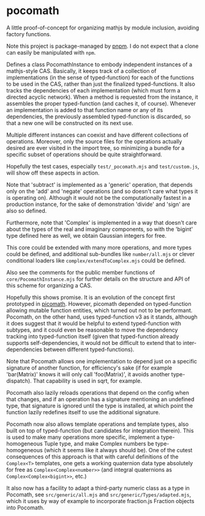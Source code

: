# pocomath

A little proof-of-concept for organizing mathjs by module inclusion, avoiding factory functions.

Note this project is package-managed by [pnpm](https://pnpm.io/). I do not expect that a clone can easily be manipulated with `npm`.

Defines a class PocomathInstance to embody independent instances of a mathjs-style CAS. Basically, it keeps track of a collection of implementations (in the sense of typed-function) for each of the functions to be used in the CAS, rather than just the finalized typed-functions. It also tracks the dependencies of each implementation (which must form a directed acyclic network). When a method is requested from the instance, it assembles the proper typed-function (and caches it, of course). Whenever an implementation is added to that function name or any of its dependencies, the previously assembled typed-function is discarded, so that a new one will be constructed on its next use.

Multiple different instances can coexist and have different collections of operations. Moreover, only the source files for the operations actually desired are ever visited in the import tree, so minimizing a bundle for a specific subset of operations should be quite straightforward.

Hopefully the test cases, especially `test/_pocomath.mjs` and `test/custom.js`, will show off these aspects in action.

Note that 'subtract' is implemented as a 'generic' operation, that depends only on the 'add' and 'negate' operations (and so doesn't care what types it is operating on). Although it would not be the computationally fastest in a production instance, for the sake of demonstration 'divide' and 'sign' are also so defined.

Furthermore, note that 'Complex' is implemented in a way that doesn't care about the types of the real and imaginary components, so with the 'bigint' type defined here as well, we obtain Gaussian integers for free.

This core could be extended with many more operations, and more types could be defined, and additional sub-bundles like `number/all.mjs` or clever conditional loaders like `complex/extendToComplex.mjs` could be defined.

Also see the comments for the public member functions of
`core/PocomathInstance.mjs` for further details on the structure and API of this
scheme for organizing a CAS.

Hopefully this shows promise. It is an evolution of the concept first prototyped in [picomath](https://code.studioinfinity.org/glen/picomath). However, picomath depended on typed-function allowing mutable function entities, which turned out not to be performant. Pocomath, on the other hand, uses typed-function v3 as it stands, although it does suggest that it would be helpful to extend typed-function with subtypes, and it could even be reasonable to move the dependency tracking into typed-function itself (given that typed-function already supports self-dependencies, it would not be difficult to extend that to inter-dependencies between different typed-functions).

Note that Pocomath allows one implementation to depend just on a specific signature of another function, for efficiency's sake (if for example 'bar(Matrix)' knows it will only call 'foo(Matrix)', it avoids another type-dispatch). That capability is used in sqrt, for example.

Pocomath also lazily reloads operations that depend on the config when that changes, and if an operation has a signature mentioning an undefined type, that signature is ignored until the type is installed, at which point the function lazily redefines itself to use the additional signature.

Pocomath now also allows template operations and template types, also built on top of typed-function (but candidates for integration therein). This is used to make many operations more specific, implement a type-homogeneous Tuple type, and make Complex numbers be type-homogeneous (which it seems like it always should be). One of the cutest consequences of this approach is that with careful definitions of the `Complex<T>` templates, one gets a working quaternion data type absolutely for free as `Complex<Complex<number>>` (and integral quaternions as `Complex<Complex<bigint>>`, etc.)

It also now has a facility to adapt a third-party numeric class as a type in Pocomath, see `src/generic/all.mjs` and `src/generic/Types/adapted.mjs`, which it uses by way of example to incorporate fraction.js Fraction objects into Pocomath.